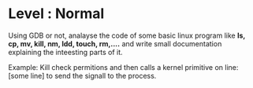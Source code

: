 
# Level : Normal

Using GDB or not, analayse the code of some basic linux program like **ls, cp, mv, kill, nm, ldd, touch, rm,....** and write small documentation explaining the inteesting parts of it.

Example:
Kill check permitions and then calls a kernel primitive on line:[some line] to send the signall to the process. 
